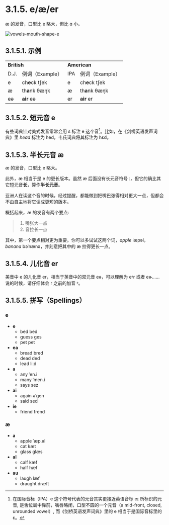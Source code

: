 # 3.1.5. <span class="pho">e</span>/<span class="pho">æ</span>/<span class="pho">er</span>

<span class="pho">æ</span> 的发音，口型比 <span class="pho">e</span> 略大，但比 <span class="pho">ɑ</span> 小。

![vowels-mouth-shape-e](/images/vowels-mouth-shape-e.svg)

## 3.1.5.1. 示例

<table>
<tbody>
<tr>
<td colspan="2"><strong>British</strong></td>
<td colspan="2"><strong>American</strong></td>
</tr>
<tr>
<td>D.J.</td>
<td>例词（Example）</td>
<td>IPA</td>
<td>例词（Example）</td>
</tr>
<tr>
<td><span class="pho">e</span><span class="speak-word-inline" data-audio-uk-male="/audios/uk_phonetics_sound_head_2023feb.mp3"></span></td>
<td>ch<b>e</b>ck <span class="pho alt">tʃek</span><span class="speak-word-inline" data-audio-uk-female="/audios/check-uk-female.mp3" data-audio-uk-male="/audios/check-uk-male.mp3"></span></td>
<td><span class="pho">e</span><span class="speak-word-inline" data-audio-us-male="/audios/us_phonetics_sound_head_2023feb.mp3"></span></td>
<td>ch<b>e</b>ck <span class="pho alt">tʃek</span><span class="speak-word-inline" data-audio-us-female="/audios/check-us-female.mp3" data-audio-us-male="/audios/check-us-male.mp3"></span></td>
</tr>
<tr>
<td><span class="pho">æ</span><span class="speak-word-inline" data-audio-uk-male="/audios/uk_phonetics_sound_hat_2023feb.mp3"></span></td>
<td>th<b>a</b>nk <span class="pho alt">θæŋk</span><span class="speak-word-inline" data-audio-uk-female="/audios/thank-uk-female.mp3" data-audio-uk-male="/audios/thank-uk-male.mp3"></span></td>
<td><span class="pho">æ</span><span class="speak-word-inline" data-audio-us-male="/audios/us_phonetics_sound_hat_2023feb.mp3"></span></td>
<td>th<b>a</b>nk <span class="pho alt">θæŋk</span><span class="speak-word-inline" data-audio-us-female="/audios/thank-us-female.mp3" data-audio-us-male="/audios/thank-us-male.mp3"></span></td>
</tr>
<tr>
<td><span class="pho">eə</span><span class="speak-word-inline" data-audio-uk-male="/audios/uk_phonetics_sound_hair_2023feb.mp3"></span></td>
<td><b>air</b> <span class="pho alt">eə</span><span class="speak-word-inline" data-audio-uk-female="/audios/air-uk-female.mp3" data-audio-uk-male="/audios/air-uk-male.mp3"></span></td>
<td><span class="pho">er</span><span class="speak-word-inline" data-audio-us-male="/audios/us_phonetics_sound_hair_2023feb.mp3"></span></td>
<td><b>air</b> <span class="pho alt">er</span><span class="speak-word-inline" data-audio-us-female="/audios/air-us-female.mp3" data-audio-us-male="/audios/air-us-male.mp3"></span></td>
</tr>
</tbody>
</table>

## 3.1.5.2. 短元音 <span class="pho">e</span>

有些词典针对美式发音常常会用 <span class="pho">ɛ</span> 标注 <span class="pho">e</span> 这个音[^1]。比如，在《剑桥英语发声词典》里 *head* 标注为 <span class="pho alt">hed</span><span class="speak-word-inline" data-audio-us-male="/audios/head-us-male.mp3" data-audio-us-female="/audios/head-us-female.mp3"></span>，韦氏词典将其标注为 <span class="pho alt">hɛd</span>。

## 3.1.5.3. 半长元音 <span class="pho">æ</span>

<span class="pho">æ</span> 的发音，口型比 <span class="pho">e</span> 略大。

此外，<span class="pho">æ</span> 相当于是 <span class="pho">e</span> 的更长版本。虽然 <span class="pho">æ</span> 后面没有长元音符号 <span class="pho">ː</span>，但它的确比其它短元音**长**，算作**半长元音**。

亚洲人在读这个音的时候，经过提醒，都能做到把嘴巴张得相对更大一点，但都会不由自主地将它读成更短的版本。

概括起来，<span class="pho">æ</span> 的发音有两个要点:

> 1. 嘴张大一点
> 2. 音拉长一点

其中，第一个要点相对更为重要。你可以多试试这两个词，*apple* <span class="pho alt">ˈæpəl</span><span class="speak-word-inline" data-audio-us-male="/audios/apple-us-male.mp3" data-audio-us-female="/audios/apple-us-female.mp3"></span>，*banana* <span class="pho alt">bəˈnænə</span><span class="speak-word-inline" data-audio-us-male="/audios/banana-us-male.mp3" data-audio-us-female="/audios/banana-us-female.mp3"></span>，并刻意把其中的 <span class="pho">æ</span> 拉得更长一点。

## 3.1.5.4. 儿化音 <span class="pho">er</span>

美音中 <span class="pho">e</span> 的儿化音 <span class="pho">er</span><span class="speak-word-inline" data-audio-us-female="/audios/air-us-female.mp3" data-audio-us-male="/audios/air-us-male.mp3"></span>，相当于英音中的双元音 <span class="pho">eə</span><span class="speak-word-inline" data-audio-uk-female="/audios/air-uk-female.mp3" data-audio-uk-male="/audios/air-uk-male.mp3"></span>，可以理解为 <span class="pho">eᵊr</span> 或者 <span class="pho">eɚ</span>…… 说的时候，请仔细体会 <span class="pho">r</span> 之前的加音 <span class="pho">ᵊ</span>。


## 3.1.5.5. 拼写（Spellings）

### <span class="pho">e</span>

* **e**
  * bed <span class="pho alt">bed</span> <span class="speak-word-inline" data-audio-us-male="/audios/bed-us-male.mp3" data-audio-us-female="/audios/bed-us-female.mp3"></span>
  * guess <span class="pho alt">ɡes</span> <span class="speak-word-inline" data-audio-us-male="/audios/guess-us-male.mp3" data-audio-us-female="/audios/guess-us-female.mp3"></span>
  * pet <span class="pho alt">pet</span> <span class="speak-word-inline" data-audio-us-male="/audios/pet-us-male.mp3" data-audio-us-female="/audios/pet-us-female.mp3"></span>
* **ea**
  * bread <span class="pho alt">bred</span> <span class="speak-word-inline" data-audio-us-male="/audios/bread-us-male.mp3" data-audio-us-female="/audios/bread-us-female.mp3"></span>
  * dead <span class="pho alt">ded</span> <span class="speak-word-inline" data-audio-us-male="/audios/dead-us-male.mp3" data-audio-us-female="/audios/dead-us-female.mp3"></span>
  * lead <span class="pho alt">liːd</span> <span class="speak-word-inline" data-audio-us-male="/audios/lead-us-male.mp3" data-audio-us-female="/audios/lead-us-female.mp3"></span>
* **a**
  * any <span class="pho alt">ˈen.i</span> <span class="speak-word-inline" data-audio-us-male="/audios/any-us-male.mp3" data-audio-us-female="/audios/any-us-female.mp3"></span>
  * many <span class="pho alt">ˈmen.i</span> <span class="speak-word-inline" data-audio-us-male="/audios/many-us-male.mp3" data-audio-us-female="/audios/many-us-female.mp3"></span>
  * says <span class="pho alt">sez</span> <span class="speak-word-inline" data-audio-us-male="/audios/says-us-male.mp3" data-audio-us-female="/audios/says-us-female.mp3"></span>
* **ai**
  * again <span class="pho alt">əˈɡen</span> <span class="speak-word-inline" data-audio-us-male="/audios/again-us-male.mp3" data-audio-us-female="/audios/again-us-female.mp3"></span>
  * said <span class="pho alt">sed</span> <span class="speak-word-inline" data-audio-us-male="/audios/said-us-male.mp3" data-audio-us-female="/audios/said-us-female.mp3"></span>
* **ie**
  * friend <span class="pho alt">frend</span> <span class="speak-word-inline" data-audio-us-male="/audios/friend-us-male.mp3" data-audio-us-female="/audios/friend-us-female.mp3"></span>

### <span class="pho">æ</span>

* **a**
  * apple <span class="pho alt">ˈæp.əl</span> <span class="speak-word-inline" data-audio-us-male="/audios/apple-us-male.mp3" data-audio-us-female="/audios/apple-us-female.mp3"></span>
  * cat <span class="pho alt">kæt</span> <span class="speak-word-inline" data-audio-us-male="/audios/cat-us-male.mp3" data-audio-us-female="/audios/cat-us-female.mp3"></span>
  * glass <span class="pho alt">ɡlæs</span> <span class="speak-word-inline" data-audio-us-male="/audios/glass-us-male.mp3" data-audio-us-female="/audios/glass-us-female.mp3"></span>
* **al**
  * calf <span class="pho alt">kæf</span> <span class="speak-word-inline" data-audio-us-male="/audios/calf-us-male.mp3" data-audio-us-female="/audios/calf-us-female.mp3"></span>
  * half <span class="pho alt">hæf</span> <span class="speak-word-inline" data-audio-us-male="/audios/half-us-male.mp3" data-audio-us-female="/audios/half-us-female.mp3"></span>
* **au**
  * laugh <span class="pho alt">læf</span> <span class="speak-word-inline" data-audio-us-male="/audios/laugh-us-male.mp3" data-audio-us-female="/audios/laugh-us-female.mp3"></span>
  * draught <span class="pho alt">dræft</span> <span class="speak-word-inline" data-audio-us-male="/audios/draught-us-male.mp3" data-audio-us-female="/audios/draught-us-female.mp3"></span>


[^1]: 在国际音标（IPA）<span class="pho">e</span><span class="speak-word-inline" data-audio-us-male="/audios/Close-mid_front_unrounded_vowel.ogg.mp3"></span> 这个符号代表的元音其实更接近英语音标 <span class="pho">eɪ</span> 所标识的元音, 是舌位局中靠前，嘴唇略闭，口型不圆的一个元音（a mid-front, closed, unrounded vowel）, 而《剑桥英语发声词典》里的 <span class="pho">e</span> 相当于是国际音标里的 <span class="pho">ɛ</span><span class="speak-word-inline" data-audio-us-male="/audios/Open-mid_front_unrounded_vowel.ogg.mp3"></span>。
